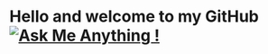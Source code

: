 # Hello and welcome to my GitHub [![Ask Me Anything !](https://img.shields.io/badge/Ask%20me-anything-1abc9c.svg)](https://GitHub.com/Naereen/ama)





